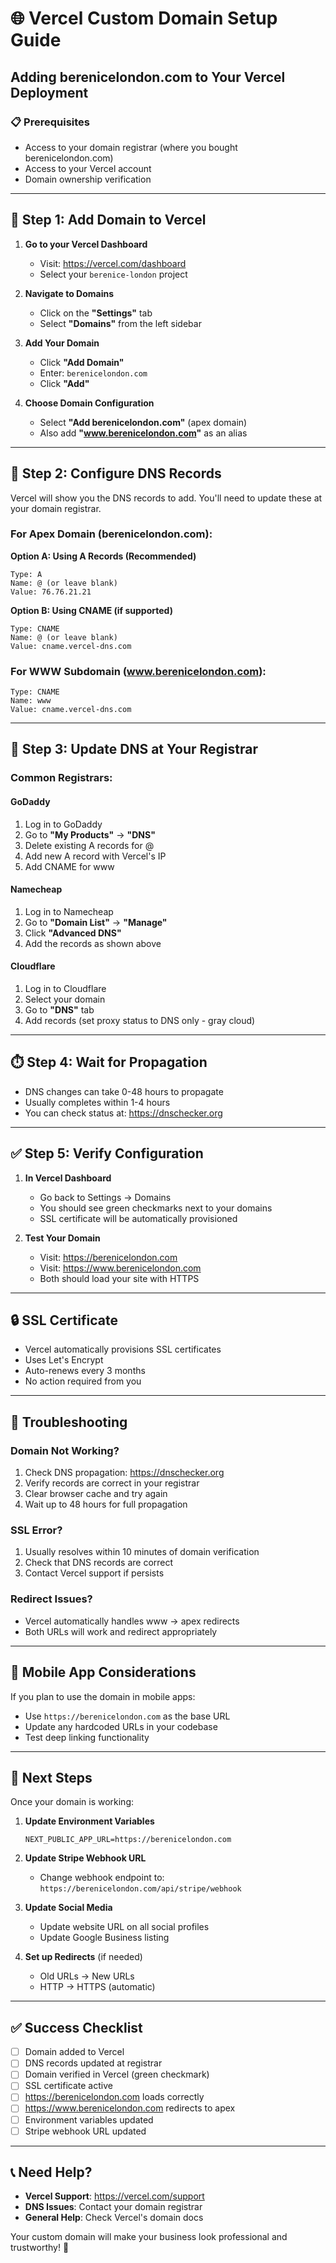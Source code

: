 # 🌐 Vercel Custom Domain Setup Guide

## Adding berenicelondon.com to Your Vercel Deployment

### 📋 Prerequisites
- Access to your domain registrar (where you bought berenicelondon.com)
- Access to your Vercel account
- Domain ownership verification

---

## 🚀 Step 1: Add Domain to Vercel

1. **Go to your Vercel Dashboard**
   - Visit: https://vercel.com/dashboard
   - Select your `berenice-london` project

2. **Navigate to Domains**
   - Click on the **"Settings"** tab
   - Select **"Domains"** from the left sidebar

3. **Add Your Domain**
   - Click **"Add Domain"**
   - Enter: `berenicelondon.com`
   - Click **"Add"**

4. **Choose Domain Configuration**
   - Select **"Add berenicelondon.com"** (apex domain)
   - Also add **"www.berenicelondon.com"** as an alias

---

## 🔧 Step 2: Configure DNS Records

Vercel will show you the DNS records to add. You'll need to update these at your domain registrar.

### For Apex Domain (berenicelondon.com):

**Option A: Using A Records (Recommended)**
```
Type: A
Name: @ (or leave blank)
Value: 76.76.21.21
```

**Option B: Using CNAME (if supported)**
```
Type: CNAME
Name: @ (or leave blank)
Value: cname.vercel-dns.com
```

### For WWW Subdomain (www.berenicelondon.com):
```
Type: CNAME
Name: www
Value: cname.vercel-dns.com
```

---

## 📝 Step 3: Update DNS at Your Registrar

### Common Registrars:

#### GoDaddy
1. Log in to GoDaddy
2. Go to **"My Products"** → **"DNS"**
3. Delete existing A records for @
4. Add new A record with Vercel's IP
5. Add CNAME for www

#### Namecheap
1. Log in to Namecheap
2. Go to **"Domain List"** → **"Manage"**
3. Click **"Advanced DNS"**
4. Add the records as shown above

#### Cloudflare
1. Log in to Cloudflare
2. Select your domain
3. Go to **"DNS"** tab
4. Add records (set proxy status to DNS only - gray cloud)

---

## ⏱️ Step 4: Wait for Propagation

- DNS changes can take 0-48 hours to propagate
- Usually completes within 1-4 hours
- You can check status at: https://dnschecker.org

---

## ✅ Step 5: Verify Configuration

1. **In Vercel Dashboard**
   - Go back to Settings → Domains
   - You should see green checkmarks next to your domains
   - SSL certificate will be automatically provisioned

2. **Test Your Domain**
   - Visit: https://berenicelondon.com
   - Visit: https://www.berenicelondon.com
   - Both should load your site with HTTPS

---

## 🔒 SSL Certificate

- Vercel automatically provisions SSL certificates
- Uses Let's Encrypt
- Auto-renews every 3 months
- No action required from you

---

## 🚨 Troubleshooting

### Domain Not Working?
1. Check DNS propagation: https://dnschecker.org
2. Verify records are correct in your registrar
3. Clear browser cache and try again
4. Wait up to 48 hours for full propagation

### SSL Error?
1. Usually resolves within 10 minutes of domain verification
2. Check that DNS records are correct
3. Contact Vercel support if persists

### Redirect Issues?
- Vercel automatically handles www → apex redirects
- Both URLs will work and redirect appropriately

---

## 📱 Mobile App Considerations

If you plan to use the domain in mobile apps:
- Use `https://berenicelondon.com` as the base URL
- Update any hardcoded URLs in your codebase
- Test deep linking functionality

---

## 🎯 Next Steps

Once your domain is working:

1. **Update Environment Variables**
   ```
   NEXT_PUBLIC_APP_URL=https://berenicelondon.com
   ```

2. **Update Stripe Webhook URL**
   - Change webhook endpoint to: `https://berenicelondon.com/api/stripe/webhook`

3. **Update Social Media**
   - Update website URL on all social profiles
   - Update Google Business listing

4. **Set up Redirects** (if needed)
   - Old URLs → New URLs
   - HTTP → HTTPS (automatic)

---

## ✅ Success Checklist

- [ ] Domain added to Vercel
- [ ] DNS records updated at registrar
- [ ] Domain verified in Vercel (green checkmark)
- [ ] SSL certificate active
- [ ] https://berenicelondon.com loads correctly
- [ ] https://www.berenicelondon.com redirects to apex
- [ ] Environment variables updated
- [ ] Stripe webhook URL updated

---

## 📞 Need Help?

- **Vercel Support**: https://vercel.com/support
- **DNS Issues**: Contact your domain registrar
- **General Help**: Check Vercel's domain docs

Your custom domain will make your business look professional and trustworthy! 🎉
